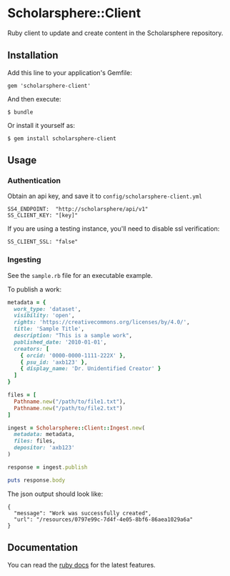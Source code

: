 # Scholarsphere::Client

Ruby client to update and create content in the Scholarsphere repository.

## Installation

Add this line to your application's Gemfile:

    gem 'scholarsphere-client'

And then execute:

    $ bundle

Or install it yourself as:

    $ gem install scholarsphere-client

## Usage

### Authentication

Obtain an api key, and save it to `config/scholarsphere-client.yml`

    SS4_ENDPOINT:  "http://scholarsphere/api/v1"
    SS_CLIENT_KEY: "[key]"

If you are using a testing instance, you'll need to disable ssl verification:
    
    SS_CLIENT_SSL: "false"

### Ingesting

See the `sample.rb` file for an executable example.

To publish a work:

``` ruby
metadata = {
  work_type: 'dataset',
  visibility: 'open',
  rights: 'https://creativecommons.org/licenses/by/4.0/',
  title: 'Sample Title',
  description: "This is a sample work",
  published_date: '2010-01-01',
  creators: [
    { orcid: '0000-0000-1111-222X' },
    { psu_id: 'axb123' },
    { display_name: 'Dr. Unidentified Creator' }
  ]
}

files = [
  Pathname.new("/path/to/file1.txt"),
  Pathname.new("/path/to/file2.txt")
]

ingest = Scholarsphere::Client::Ingest.new(
  metadata: metadata,
  files: files,
  depositor: 'axb123'
)

response = ingest.publish

puts response.body
```

The json output should look like:
    
    { 
      "message": "Work was successfully created",
      "url": "/resources/0797e99c-7d4f-4e05-8bf6-86aea1029a6a"
    }

## Documentation

You can read the [ruby docs](https://www.rubydoc.info/github/psu-stewardship/scholarsphere-client/main) for the latest features.
